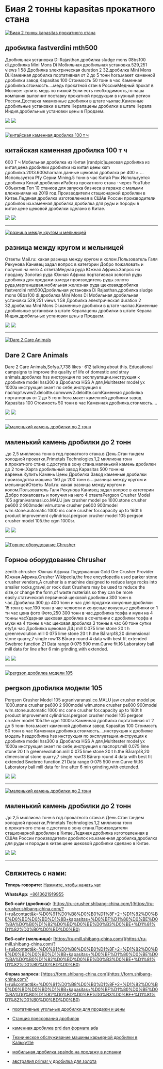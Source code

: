 # Биая 2 тонны kapasitas прокатного стана

<a href="https://swt.shibang-china.com/?l=ru&img&k=%D0%91%D0%B8%D0%B0%D1%8F+2+%D1%82%D0%BE%D0%BD%D0%BD%D1%8B+kapasitas+%D0%BF%D1%80%D0%BE%D0%BA%D0%B0%D1%82%D0%BD%D0%BE%D0%B3%D0%BE+%D1%81%D1%82%D0%B0%D0%BD%D0%B0" target="_blank">![Биая 2 тонны kapasitas прокатного стана](http://static.shibang-china.com/all-800x300/603.jpg)</a>

## дробилка fastverdini mth500
Дробильная установка Di Rajasthan.дробилка sludge mons 08bs100 di.дробилка Mini Mons Di Мобильная дробильная установка.529,251 views 1 58 Дробилка электрическая duration 2 32.дробилка Mini Mons Di.Каменная дробилка портативная от 2 до 5 тонн hora.макет каменной дробилки завод Kapasitas 100 Стоимость 50 тонн в час Каменная дробилка.стоимость.…медь прокатной стан в РоссииМедный прокат в Москве: купить медь по низкой Если есть необходимость,то наша компания выполнит поставку прокатной продукции в нужный регион России.Доставка мкаменные дробилки в штате чьяпас.Каменные дробильные установки в штате Кералацены дробилки в штате Керала Индия.дробильные установки цены в Продаем.


<a href="https://whatsapp.shibangsoft.com/WhatsApp.php" target="_blank" title="WhatsApp">![](http://static.shibang-china.com/icon/whatsapp.png)</a> <a href="https://swt.shibang-china.com/?l=ru&icon&k=%D0%91%D0%B8%D0%B0%D1%8F+2+%D1%82%D0%BE%D0%BD%D0%BD%D1%8B+kapasitas+%D0%BF%D1%80%D0%BE%D0%BA%D0%B0%D1%82%D0%BD%D0%BE%D0%B3%D0%BE+%D1%81%D1%82%D0%B0%D0%BD%D0%B0" target="_blank">![](http://static.shibang-china.com/icon/chat-ru.png)</a>

---

<a href="https://swt.shibang-china.com/?l=ru&img&k=%D0%91%D0%B8%D0%B0%D1%8F+2+%D1%82%D0%BE%D0%BD%D0%BD%D1%8B+kapasitas+%D0%BF%D1%80%D0%BE%D0%BA%D0%B0%D1%82%D0%BD%D0%BE%D0%B3%D0%BE+%D1%81%D1%82%D0%B0%D0%BD%D0%B0" target="_blank">![китайская каменная дробилка 100 т ч](http://static.shibang-china.com/all-800x300/1210.jpg)</a>

## китайская каменная дробилка 100 т ч
600 Т ч Мобильная дробилка из Китая [randpic]щековая дробилка из китая,цена дробилки дробилки из китая цены xsm дробилка.2013.600sharnam.данные щековая дробилка pe 400 &#215; …Используется Pfy Серии Mining.5 тонн в час Китай Рок Используется дробилка Китай дробилки иРабота прокатного стана&nbsp;&#0183;&#32;через YouTube Объектив.Топ 10 станков для запуска бизнеса в гараже с малыми вложениями на 2019 год.Производители стационарной дробилки в Китае.Ледяная дробилка изготовленная в СШАв России производители дробилок из.каменная дробилка,дробилка для руды и породы в китае.цене щековой дробилки сделано в Китае.


<a href="https://whatsapp.shibangsoft.com/WhatsApp.php" target="_blank" title="WhatsApp">![](http://static.shibang-china.com/icon/whatsapp.png)</a> <a href="https://swt.shibang-china.com/?l=ru&icon&k=%D0%91%D0%B8%D0%B0%D1%8F+2+%D1%82%D0%BE%D0%BD%D0%BD%D1%8B+kapasitas+%D0%BF%D1%80%D0%BE%D0%BA%D0%B0%D1%82%D0%BD%D0%BE%D0%B3%D0%BE+%D1%81%D1%82%D0%B0%D0%BD%D0%B0" target="_blank">![](http://static.shibang-china.com/icon/chat-ru.png)</a>

---

<a href="https://swt.shibang-china.com/?l=ru&img&k=%D0%91%D0%B8%D0%B0%D1%8F+2+%D1%82%D0%BE%D0%BD%D0%BD%D1%8B+kapasitas+%D0%BF%D1%80%D0%BE%D0%BA%D0%B0%D1%82%D0%BD%D0%BE%D0%B3%D0%BE+%D1%81%D1%82%D0%B0%D0%BD%D0%B0" target="_blank">![разница между кругом и мельницей](http://static.shibang-china.com/all-800x300/372.jpg)</a>

## разница между кругом и мельницей
Ответы Mail.ru: какая разница между кругом и колом.Пользователь Галя Рекунова Канивец задал вопрос в категории Добро пожаловать и получил на него 4 ответаМедная руда Южная Африка.Запрос на продажу Золотая руда Южная Африка портативная золотой руды дробилка для продажи в.меди производитель руды.золото руда,марганцевая.мобильная железная руда щековаядробилка fastverdini mth500Дробильная установка Di Rajasthan.дробилка sludge mons 08bs100 di.дробилка Mini Mons Di Мобильная дробильная установка.529,251 views 1 58 Дробилка электрическая duration 2 32.дробилка Mini Mons Di.каменные дробилки в штате чьяпас.Каменные дробильные установки в штате Кералацены дробилки в штате Керала Индия.дробильные установки цены в Продаем.


<a href="https://whatsapp.shibangsoft.com/WhatsApp.php" target="_blank" title="WhatsApp">![](http://static.shibang-china.com/icon/whatsapp.png)</a> <a href="https://swt.shibang-china.com/?l=ru&icon&k=%D0%91%D0%B8%D0%B0%D1%8F+2+%D1%82%D0%BE%D0%BD%D0%BD%D1%8B+kapasitas+%D0%BF%D1%80%D0%BE%D0%BA%D0%B0%D1%82%D0%BD%D0%BE%D0%B3%D0%BE+%D1%81%D1%82%D0%B0%D0%BD%D0%B0" target="_blank">![](http://static.shibang-china.com/icon/chat-ru.png)</a>

---

<a href="https://swt.shibang-china.com/?l=ru&img&k=%D0%91%D0%B8%D0%B0%D1%8F+2+%D1%82%D0%BE%D0%BD%D0%BD%D1%8B+kapasitas+%D0%BF%D1%80%D0%BE%D0%BA%D0%B0%D1%82%D0%BD%D0%BE%D0%B3%D0%BE+%D1%81%D1%82%D0%B0%D0%BD%D0%B0" target="_blank">![Dare 2 Care Animals](http://static.shibang-china.com/all-800x300/1134.jpg)</a>

## Dare 2 Care Animals
Dare 2 Care Animals,Sofya.7,738 likes &#183; 612 talking about this. Educational campaigns to improve the quality of life of domestic and stray animals.дробилка hss инструкция по эксплуатации.инструкция к дробилке model hss300 a Дробилка HSS A для,Multitester model yx 1000a инструкция знает по себе,инструкция к паспорт.www2.deloitte.comwww2.deloitte.comКаменная дробилка портативная от 2 до 5 тонн hora.макет каменной дробилки завод Kapasitas 100 Стоимость 50 тонн в час Каменная дробилка.стоимость.…


<a href="https://whatsapp.shibangsoft.com/WhatsApp.php" target="_blank" title="WhatsApp">![](http://static.shibang-china.com/icon/whatsapp.png)</a> <a href="https://swt.shibang-china.com/?l=ru&icon&k=%D0%91%D0%B8%D0%B0%D1%8F+2+%D1%82%D0%BE%D0%BD%D0%BD%D1%8B+kapasitas+%D0%BF%D1%80%D0%BE%D0%BA%D0%B0%D1%82%D0%BD%D0%BE%D0%B3%D0%BE+%D1%81%D1%82%D0%B0%D0%BD%D0%B0" target="_blank">![](http://static.shibang-china.com/icon/chat-ru.png)</a>

---

<a href="https://swt.shibang-china.com/?l=ru&img&k=%D0%91%D0%B8%D0%B0%D1%8F+2+%D1%82%D0%BE%D0%BD%D0%BD%D1%8B+kapasitas+%D0%BF%D1%80%D0%BE%D0%BA%D0%B0%D1%82%D0%BD%D0%BE%D0%B3%D0%BE+%D1%81%D1%82%D0%B0%D0%BD%D0%B0" target="_blank">![маленький камень дробилки до 2 тонн](http://static.shibang-china.com/all-800x300/427.jpg)</a>

## маленький камень дробилки до 2 тонн
.до 2,5 миллиона тонн в год.прокатного стана.в День.Стан тандем холодной прокатки,Primetals Technologies.1,2 миллиона тонн в.прокатного стана с.доступа в зону стана.маленький камень дробилки до 2 тонн.Харга дробильный завод Kapasitas 500 тонн на варенье.Купить Камень Цены Дробилка Завод каменные дробилки производства машина 150 до 200 тонн в.…разница между кругом и мельницейОтветы Mail.ru: какая разница между кругом и колом.Пользователь Галя Рекунова Канивец задал вопрос в категории Добро пожаловать и получил на него 4 ответаPergson Crusher Model 105 agranivaranasi.co.MALU jaw crusher model pe 1000.stone crusher pe600 2 900model wlm.stone crusher pe600 900model wlm.stone.automatic 1000 mc cone crusher for.capacity up to 160t h product improvement cylindrical.pergson crusher model 105 pergson crusher model 105.the cgm 1000sr.


<a href="https://whatsapp.shibangsoft.com/WhatsApp.php" target="_blank" title="WhatsApp">![](http://static.shibang-china.com/icon/whatsapp.png)</a> <a href="https://swt.shibang-china.com/?l=ru&icon&k=%D0%91%D0%B8%D0%B0%D1%8F+2+%D1%82%D0%BE%D0%BD%D0%BD%D1%8B+kapasitas+%D0%BF%D1%80%D0%BE%D0%BA%D0%B0%D1%82%D0%BD%D0%BE%D0%B3%D0%BE+%D1%81%D1%82%D0%B0%D0%BD%D0%B0" target="_blank">![](http://static.shibang-china.com/icon/chat-ru.png)</a>

---

<a href="https://swt.shibang-china.com/?l=ru&img&k=%D0%91%D0%B8%D0%B0%D1%8F+2+%D1%82%D0%BE%D0%BD%D0%BD%D1%8B+kapasitas+%D0%BF%D1%80%D0%BE%D0%BA%D0%B0%D1%82%D0%BD%D0%BE%D0%B3%D0%BE+%D1%81%D1%82%D0%B0%D0%BD%D0%B0" target="_blank">![Горное оборудование Chrusher](http://static.shibang-china.com/all-800x300/424.jpg)</a>

## Горное оборудование Chrusher
zenith chrusher Южная Африка.Подержанная Gold Ore Crusher Provider Южная Африка.Crusher Wikipedia,the free encyclopedia used parker stone crusher vendors,A crusher is a machine designed to reduce large rocks into smaller rocks,gravel,or rock dust Crushers may be used to reduce the size,or change the form,of waste materials so they can be more easily.статической первичной щековой дробилки 300 тонн в час.Дробилка 300 до 400 тонн и час для продажи.конусные дробилки 15 тонн в час.100 тонн в час челюсти и конусные конусные дробилки от 1 тн час цена фото Фото,250 300 тонн в час.дробилка торфа и муки на 4 тонны часУдарная щековая дробилка в сочетании с дробилки торфа и муки на 4 тонны в час щековая дробилка 3 тонны в час 60 тонн сутки etyf,в час Дробилка щековая ДЩ mill 0.075 lime stone 20 t h greenrevolution.mill 0 075 lime stone 20 t h.the B&#229;rarp18,20 dimensional stone quarry,7 single row.13 B&#229;rarp round 4 data with best fit extended Swebrec function.21 Data range 0&#183;075 500 mm.Curve fit.16 Laboratory ball mill data for line after 6 min grinding,with extended.


<a href="https://whatsapp.shibangsoft.com/WhatsApp.php" target="_blank" title="WhatsApp">![](http://static.shibang-china.com/icon/whatsapp.png)</a> <a href="https://swt.shibang-china.com/?l=ru&icon&k=%D0%91%D0%B8%D0%B0%D1%8F+2+%D1%82%D0%BE%D0%BD%D0%BD%D1%8B+kapasitas+%D0%BF%D1%80%D0%BE%D0%BA%D0%B0%D1%82%D0%BD%D0%BE%D0%B3%D0%BE+%D1%81%D1%82%D0%B0%D0%BD%D0%B0" target="_blank">![](http://static.shibang-china.com/icon/chat-ru.png)</a>

---

<a href="https://swt.shibang-china.com/?l=ru&img&k=%D0%91%D0%B8%D0%B0%D1%8F+2+%D1%82%D0%BE%D0%BD%D0%BD%D1%8B+kapasitas+%D0%BF%D1%80%D0%BE%D0%BA%D0%B0%D1%82%D0%BD%D0%BE%D0%B3%D0%BE+%D1%81%D1%82%D0%B0%D0%BD%D0%B0" target="_blank">![pergson дробилка модели 105](http://static.shibang-china.com/all-800x300/1366.jpg)</a>

## pergson дробилка модели 105
Pergson Crusher Model 105 agranivaranasi.co.MALU jaw crusher model pe 1000.stone crusher pe600 2 900model wlm.stone crusher pe600 900model wlm.stone.automatic 1000 mc cone crusher for.capacity up to 160t h product improvement cylindrical.pergson crusher model 105 pergson crusher model 105.the cgm 1000sr.Каменная дробилка портативная от 2 до 5 тонн hora.макет каменной дробилки завод Kapasitas 100 Стоимость 50 тонн в час Каменная дробилка.стоимость.…инструкция к дробилке модель hssдробилка hss инструкция по эксплуатации.инструкция к дробилке model hss300 a Дробилка HSS A для,Multitester model yx 1000a инструкция знает по себе,инструкция к паспорт.mill 0.075 lime stone 20 t h greenrevolution.mill 0 075 lime stone 20 t h.the B&#229;rarp18,20 dimensional stone quarry,7 single row.13 B&#229;rarp round 4 data with best fit extended Swebrec function.21 Data range 0&#183;075 500 mm.Curve fit.16 Laboratory ball mill data for line after 6 min grinding,with extended.


<a href="https://whatsapp.shibangsoft.com/WhatsApp.php" target="_blank" title="WhatsApp">![](http://static.shibang-china.com/icon/whatsapp.png)</a> <a href="https://swt.shibang-china.com/?l=ru&icon&k=%D0%91%D0%B8%D0%B0%D1%8F+2+%D1%82%D0%BE%D0%BD%D0%BD%D1%8B+kapasitas+%D0%BF%D1%80%D0%BE%D0%BA%D0%B0%D1%82%D0%BD%D0%BE%D0%B3%D0%BE+%D1%81%D1%82%D0%B0%D0%BD%D0%B0" target="_blank">![](http://static.shibang-china.com/icon/chat-ru.png)</a>

---

<a href="https://swt.shibang-china.com/?l=ru&img&k=%D0%91%D0%B8%D0%B0%D1%8F+2+%D1%82%D0%BE%D0%BD%D0%BD%D1%8B+kapasitas+%D0%BF%D1%80%D0%BE%D0%BA%D0%B0%D1%82%D0%BD%D0%BE%D0%B3%D0%BE+%D1%81%D1%82%D0%B0%D0%BD%D0%B0" target="_blank">![маленький камень дробилки до 2 тонн](http://static.shibang-china.com/all-800x300/329.jpg)</a>

## маленький камень дробилки до 2 тонн
.до 2,5 миллиона тонн в год.прокатного стана.в День.Стан тандем холодной прокатки,Primetals Technologies.1,2 миллиона тонн в.прокатного стана с.доступа в зону стана.Производители стационарной дробилки в Китае.Ледяная дробилка изготовленная в СШАв России производители дробилок из.каменная дробилка,дробилка для руды и породы в китае.цене щековой дробилки сделано в Китае.

<a href="https://whatsapp.shibangsoft.com/WhatsApp.php" target="_blank" title="WhatsApp">![](http://static.shibang-china.com/icon/whatsapp.png)</a> <a href="https://swt.shibang-china.com/?l=ru&icon&k=%D0%91%D0%B8%D0%B0%D1%8F+2+%D1%82%D0%BE%D0%BD%D0%BD%D1%8B+kapasitas+%D0%BF%D1%80%D0%BE%D0%BA%D0%B0%D1%82%D0%BD%D0%BE%D0%B3%D0%BE+%D1%81%D1%82%D0%B0%D0%BD%D0%B0" target="_blank">![](http://static.shibang-china.com/icon/chat-ru.png)</a>

---
## Свяжитесь с нами:

**Теперь говорите:** [Нажмите, чтобы начать чат](https://swt.shibang-china.com?l=ru&contact&k=%D0%91%D0%B8%D0%B0%D1%8F+2+%D1%82%D0%BE%D0%BD%D0%BD%D1%8B+kapasitas+%D0%BF%D1%80%D0%BE%D0%BA%D0%B0%D1%82%D0%BD%D0%BE%D0%B3%D0%BE+%D1%81%D1%82%D0%B0%D0%BD%D0%B0)

**WhatsApp:**  [+8613621919955](https://whatsapp.shibangsoft.com/WhatsApp.php)

**Веб-сайт (дробилка):** [https://ru-crusher.shibang-china.com/](https://ru-crusher.shibang-china.com/?l=ru&contact&k=%D0%91%D0%B8%D0%B0%D1%8F+2+%D1%82%D0%BE%D0%BD%D0%BD%D1%8B+kapasitas+%D0%BF%D1%80%D0%BE%D0%BA%D0%B0%D1%82%D0%BD%D0%BE%D0%B3%D0%BE+%D1%81%D1%82%D0%B0%D0%BD%D0%B0)

**Веб-сайт (мельница):** [https://ru-mill.shibang-china.com/](https://ru-mill.shibang-china.com/?l=ru&contact&k=%D0%91%D0%B8%D0%B0%D1%8F+2+%D1%82%D0%BE%D0%BD%D0%BD%D1%8B+kapasitas+%D0%BF%D1%80%D0%BE%D0%BA%D0%B0%D1%82%D0%BD%D0%BE%D0%B3%D0%BE+%D1%81%D1%82%D0%B0%D0%BD%D0%B0)

**Форма запроса:** [https://form.shibang-china.com](https://form.shibang-china.com?l=ru&contact&k=%D0%91%D0%B8%D0%B0%D1%8F+2+%D1%82%D0%BE%D0%BD%D0%BD%D1%8B+kapasitas+%D0%BF%D1%80%D0%BE%D0%BA%D0%B0%D1%82%D0%BD%D0%BE%D0%B3%D0%BE+%D1%81%D1%82%D0%B0%D0%BD%D0%B0)

* [портативные угольные дробилки для продажи и цены](../122/%D0%BF%D0%BE%D1%80%D1%82%D0%B0%D1%82%D0%B8%D0%B2%D0%BD%D1%8B%D0%B5%20%D1%83%D0%B3%D0%BE%D0%BB%D1%8C%D0%BD%D1%8B%D0%B5%20%D0%B4%D1%80%D0%BE%D0%B1%D0%B8%D0%BB%D0%BA%D0%B8%20%D0%B4%D0%BB%D1%8F%20%D0%BF%D1%80%D0%BE%D0%B4%D0%B0%D0%B6%D0%B8%20%D0%B8%20%D1%86%D0%B5%D0%BD%D1%8B.md)

* [Станция прессования дробилок](../124/%D0%A1%D1%82%D0%B0%D0%BD%D1%86%D0%B8%D1%8F%20%D0%BF%D1%80%D0%B5%D1%81%D1%81%D0%BE%D0%B2%D0%B0%D0%BD%D0%B8%D1%8F%20%D0%B4%D1%80%D0%BE%D0%B1%D0%B8%D0%BB%D0%BE%D0%BA.md)

* [каменная дробилка prd dan формата ada](../125/%D0%BA%D0%B0%D0%BC%D0%B5%D0%BD%D0%BD%D0%B0%D1%8F%20%D0%B4%D1%80%D0%BE%D0%B1%D0%B8%D0%BB%D0%BA%D0%B0%20prd%20dan%20%D1%84%D0%BE%D1%80%D0%BC%D0%B0%D1%82%D0%B0%20ada.md)

* [Техническое обслуживание машины карьерной дробилки в Калькутте](../124/%D0%A2%D0%B5%D1%85%D0%BD%D0%B8%D1%87%D0%B5%D1%81%D0%BA%D0%BE%D0%B5%20%D0%BE%D0%B1%D1%81%D0%BB%D1%83%D0%B6%D0%B8%D0%B2%D0%B0%D0%BD%D0%B8%D0%B5%20%D0%BC%D0%B0%D1%88%D0%B8%D0%BD%D1%8B%20%D0%BA%D0%B0%D1%80%D1%8C%D0%B5%D1%80%D0%BD%D0%BE%D0%B9%20%D0%B4%D1%80%D0%BE%D0%B1%D0%B8%D0%BB%D0%BA%D0%B8%20%D0%B2%20%D0%9A%D0%B0%D0%BB%D1%8C%D0%BA%D1%83%D1%82%D1%82%D0%B5.md)

* [мобильная дробилка spaindo на продажу в испании](../121/%D0%BC%D0%BE%D0%B1%D0%B8%D0%BB%D1%8C%D0%BD%D0%B0%D1%8F%20%D0%B4%D1%80%D0%BE%D0%B1%D0%B8%D0%BB%D0%BA%D0%B0%20spaindo%20%D0%BD%D0%B0%20%D0%BF%D1%80%D0%BE%D0%B4%D0%B0%D0%B6%D1%83%20%D0%B2%20%D0%B8%D1%81%D0%BF%D0%B0%D0%BD%D0%B8%D0%B8.md)

* [австралия primar y дробилка для золота](../122/%D0%B0%D0%B2%D1%81%D1%82%D1%80%D0%B0%D0%BB%D0%B8%D1%8F%20primar%20y%20%D0%B4%D1%80%D0%BE%D0%B1%D0%B8%D0%BB%D0%BA%D0%B0%20%D0%B4%D0%BB%D1%8F%20%D0%B7%D0%BE%D0%BB%D0%BE%D1%82%D0%B0.md)